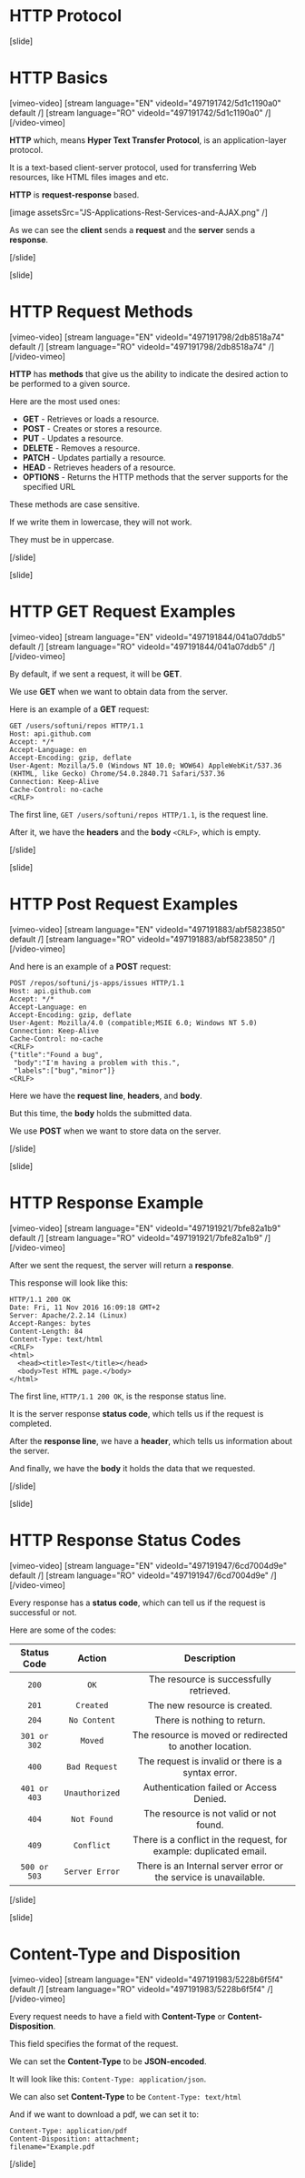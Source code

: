 # HTTP Protocol

[slide]
# HTTP Basics

[vimeo-video]
[stream language="EN" videoId="497191742/5d1c1190a0" default /]
[stream language="RO" videoId="497191742/5d1c1190a0"  /]
[/video-vimeo]

**HTTP** which, means **Hyper Text Transfer Protocol**, is an application-layer protocol.

It is a text-based client-server protocol, used for transferring Web resources, like HTML files images and etc.

**HTTP** is **request-response** based.

[image assetsSrc="JS-Applications-Rest-Services-and-AJAX.png" /]

As we can see the **client** sends a **request** and the **server** sends a **response**.

[/slide]

[slide]

# HTTP Request Methods

[vimeo-video]
[stream language="EN" videoId="497191798/2db8518a74" default /]
[stream language="RO" videoId="497191798/2db8518a74"  /]
[/video-vimeo]

**HTTP** has **methods** that give us the ability to indicate the desired action to be performed to a given source.

Here are the most used ones:

- **GET** - Retrieves or loads a resource.
- **POST** - Creates or stores a resource.
- **PUT** - Updates a resource.
- **DELETE** - Removes a resource.
- **PATCH** - Updates partially a resource.
- **HEAD** - Retrieves headers of a resource.
- **OPTIONS** - Returns the HTTP methods that the server supports for the specified URL

These methods are case sensitive.

If we write them in lowercase, they will not work.

They must be in uppercase.

[/slide]

[slide]

# HTTP GET Request Examples

[vimeo-video]
[stream language="EN" videoId="497191844/041a07ddb5" default /]
[stream language="RO" videoId="497191844/041a07ddb5"  /]
[/video-vimeo]

By default, if we sent a request, it will be **GET**.

We use **GET** when we want to obtain data from the server.

Here is an example of a **GET** request:

```
GET /users/softuni/repos HTTP/1.1
Host: api.github.com
Accept: */*
Accept-Language: en
Accept-Encoding: gzip, deflate
User-Agent: Mozilla/5.0 (Windows NT 10.0; WOW64) AppleWebKit/537.36 (KHTML, like Gecko) Chrome/54.0.2840.71 Safari/537.36
Connection: Keep-Alive
Cache-Control: no-cache
<CRLF>
```

The first line, `GET /users/softuni/repos HTTP/1.1`, is the request line.

After it, we have the **headers** and the **body** `<CRLF>`, which is empty.

[/slide]

[slide]
# HTTP Post Request Examples

[vimeo-video]
[stream language="EN" videoId="497191883/abf5823850" default /]
[stream language="RO" videoId="497191883/abf5823850"  /]
[/video-vimeo]

And here is an example of a **POST** request:

```
POST /repos/softuni/js-apps/issues HTTP/1.1
Host: api.github.com
Accept: */*
Accept-Language: en
Accept-Encoding: gzip, deflate
User-Agent: Mozilla/4.0 (compatible;MSIE 6.0; Windows NT 5.0)
Connection: Keep-Alive
Cache-Control: no-cache
<CRLF>
{"title":"Found a bug",
 "body":"I'm having a problem with this.",
 "labels":["bug","minor"]}
<CRLF>
```

Here we have the **request line**, **headers**, and **body**.

But this time, the **body** holds the submitted data.

We use **POST** when we want to store data on the server.

[/slide]

[slide]

# HTTP Response Example

[vimeo-video]
[stream language="EN" videoId="497191921/7bfe82a1b9" default /]
[stream language="RO" videoId="497191921/7bfe82a1b9"  /]
[/video-vimeo]

After we sent the request, the server will return a **response**.

This response will look like this:

```
HTTP/1.1 200 OK
Date: Fri, 11 Nov 2016 16:09:18 GMT+2
Server: Apache/2.2.14 (Linux)
Accept-Ranges: bytes
Content-Length: 84
Content-Type: text/html
<CRLF>
<html>
  <head><title>Test</title></head>
  <body>Test HTML page.</body>
</html>
```

The first line, `HTTP/1.1 200 OK`, is the response status line.

It is the server response **status code**, which tells us if the request is completed.

After the **response line**, we have a **header**, which tells us information about the server.

And finally, we have the **body** it holds the data that we requested.

[/slide]

[slide]

# HTTP Response Status Codes

[vimeo-video]
[stream language="EN" videoId="497191947/6cd7004d9e" default /]
[stream language="RO" videoId="497191947/6cd7004d9e"  /]
[/video-vimeo]

Every response has a **status code**, which can tell us if the request is successful or not.

Here are some of the codes:

| Status Code | Action | Description |
| :---:  | :---:  | :---:  |
| `200`         |      `OK`      | The resource is successfully retrieved. |
| `201`         |   `Created`    | The new resource is created. |
| `204`         |  `No Content`  | There is nothing to return. |
| `301 or 302`  |    `Moved`     | The resource is moved or redirected to another location. |
| `400`         | `Bad Request`  | The request is invalid or there is a syntax error. |
| `401 or 403`  | `Unauthorized` | Authentication failed or Access Denied. |
| `404`         |  `Not Found`   | The resource is not valid or not found. |
| `409`         |   `Conflict`   | There is a conflict in the request, for example: duplicated email. |
| `500 or 503`  | `Server Error` | There is an Internal server error or the service is unavailable. |

[/slide]

[slide]

# Content-Type and Disposition

[vimeo-video]
[stream language="EN" videoId="497191983/5228b6f5f4" default /]
[stream language="RO" videoId="497191983/5228b6f5f4"  /]
[/video-vimeo]

Every request needs to have a field with **Content-Type** or **Content-Disposition**.

This field specifies the format of the request.

We can set the **Content-Type** to be **JSON-encoded**.

It will look like this: `Content-Type: application/json`.

We can also set **Content-Type** to be `Content-Type: text/html`

And if we want to download a pdf, we can set it to:

```
Content-Type: application/pdf
Content-Disposition: attachment;
filename="Example.pdf
```

[/slide]
